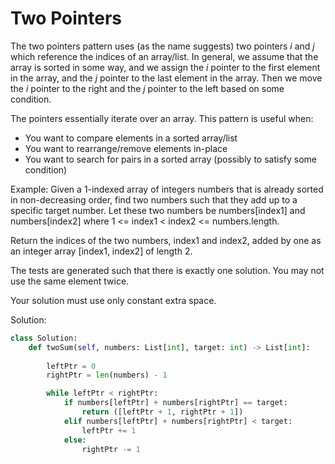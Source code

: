 # Two Pointers

The two pointers pattern uses (as the name suggests) two pointers $i$ and $j$ which reference the indices of an array/list. In general, we assume that the array is sorted in some way, and we assign the $i$ pointer to the first element in the array, and the $j$ pointer to the last element in the array. Then we move the $i$ pointer to the right and the $j$ pointer to the left based on some condition.

The pointers essentially iterate over an array. This pattern is useful when:
- You want to compare elements in a sorted array/list
- You want to rearrange/remove elements in-place
- You want to search for pairs in a sorted array (possibly to satisfy some condition)

Example:
Given a 1-indexed array of integers numbers that is already sorted in non-decreasing order, find two numbers such that they add up to a specific target number. Let these two numbers be numbers[index1] and numbers[index2] where 1 <= index1 < index2 <= numbers.length.

Return the indices of the two numbers, index1 and index2, added by one as an integer array [index1, index2] of length 2.

The tests are generated such that there is exactly one solution. You may not use the same element twice.

Your solution must use only constant extra space.

Solution:
```python
class Solution:
    def twoSum(self, numbers: List[int], target: int) -> List[int]:
        
        leftPtr = 0
        rightPtr = len(numbers) - 1

        while leftPtr < rightPtr:
            if numbers[leftPtr] + numbers[rightPtr] == target:
                return ([leftPtr + 1, rightPtr + 1])
            elif numbers[leftPtr] + numbers[rightPtr] < target:
                leftPtr += 1
            else:
                rightPtr -= 1
```
